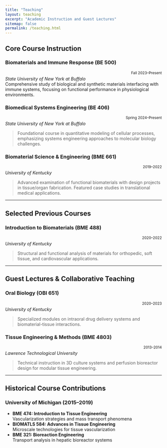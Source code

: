 ```yaml
---
title: "Teaching"
layout: teaching
excerpt: "Academic Instruction and Guest Lectures"
sitemap: false
permalink: /teaching.html
---
```


## Core Course Instruction

### Biomaterials and Immune Response (BE 500)
<small class="text-muted" style="float: right;">Fall 2023–Present</small>  
*State University of New York at Buffalo*  
Comprehensive study of biological and synthetic materials interfacing with immune systems, focusing on functional performance in physiological environments.

### **Biomedical Systems Engineering (BE 406)**  
<small class="text-muted" style="float: right;">Spring 2024–Present</small>  
*State University of New York at Buffalo*  
> Foundational course in quantitative modeling of cellular processes, emphasizing systems engineering approaches to molecular biology challenges.

### **Biomaterial Science & Engineering (BME 661)**  
<small class="text-muted" style="float: right;">2019–2022</small>  
*University of Kentucky*  
> Advanced examination of functional biomaterials with design projects in tissue/organ fabrication. Featured case studies in translational medical applications.

---

## Selected Previous Courses

### **Introduction to Biomaterials (BME 488)**  
<small class="text-muted" style="float: right;">2020–2022</small>  
*University of Kentucky*  
> Structural and functional analysis of materials for orthopedic, soft tissue, and cardiovascular applications.

---

## Guest Lectures & Collaborative Teaching

### **Oral Biology (OBI 651)**  
<small class="text-muted" style="float: right;">2020–2023</small>  
*University of Kentucky*  
> Specialized modules on intraoral drug delivery systems and biomaterial-tissue interactions.

### **Tissue Engineering & Methods (BME 4803)**  
<small class="text-muted" style="float: right;">2013–2014</small>  
*Lawrence Technological University*  
> Technical instruction in 3D culture systems and perfusion bioreactor design for modular tissue engineering.

---

## Historical Course Contributions

### **University of Michigan** (2015–2019)
- **BME 474: Introduction to Tissue Engineering**  
  Vascularization strategies and mass transport phenomena
- **BIOMATLS 584: Advances in Tissue Engineering**  
  Microscale technologies for tissue vascularization
- **BME 321: Bioreaction Engineering**  
  Transport analysis in hepatic bioreactor systems